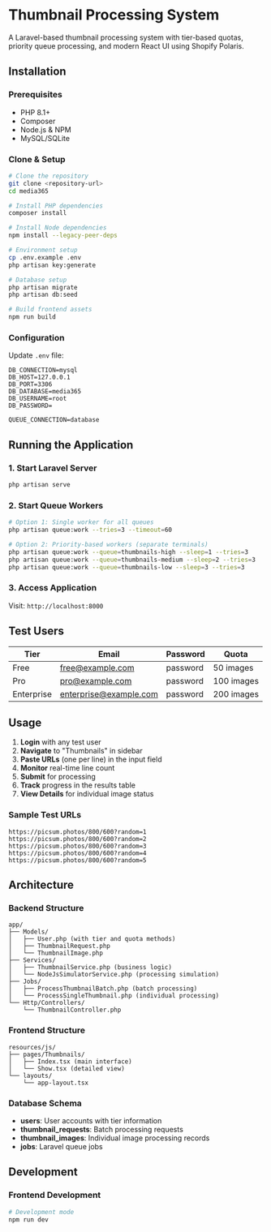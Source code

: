 # Thumbnail Processing System

A Laravel-based thumbnail processing system with tier-based quotas, priority queue processing, and modern React UI using Shopify Polaris.

## Installation

### Prerequisites
- PHP 8.1+
- Composer
- Node.js & NPM
- MySQL/SQLite

### Clone & Setup

```bash
# Clone the repository
git clone <repository-url>
cd media365

# Install PHP dependencies
composer install

# Install Node dependencies
npm install --legacy-peer-deps

# Environment setup
cp .env.example .env
php artisan key:generate

# Database setup
php artisan migrate
php artisan db:seed

# Build frontend assets
npm run build
```

### Configuration

Update `.env` file:
```env
DB_CONNECTION=mysql
DB_HOST=127.0.0.1
DB_PORT=3306
DB_DATABASE=media365
DB_USERNAME=root
DB_PASSWORD=

QUEUE_CONNECTION=database
```

## Running the Application

### 1. Start Laravel Server
```bash
php artisan serve
```

### 2. Start Queue Workers
```bash
# Option 1: Single worker for all queues
php artisan queue:work --tries=3 --timeout=60

# Option 2: Priority-based workers (separate terminals)
php artisan queue:work --queue=thumbnails-high --sleep=1 --tries=3
php artisan queue:work --queue=thumbnails-medium --sleep=2 --tries=3
php artisan queue:work --queue=thumbnails-low --sleep=3 --tries=3
```

### 3. Access Application
Visit: `http://localhost:8000`

## Test Users

| Tier | Email | Password | Quota |
|------|-------|----------|-------|
| Free | free@example.com | password | 50 images |
| Pro | pro@example.com | password | 100 images |
| Enterprise | enterprise@example.com | password | 200 images |

## Usage

1. **Login** with any test user
2. **Navigate** to "Thumbnails" in sidebar
3. **Paste URLs** (one per line) in the input field
4. **Monitor** real-time line count
5. **Submit** for processing
6. **Track** progress in the results table
7. **View Details** for individual image status

### Sample Test URLs
```
https://picsum.photos/800/600?random=1
https://picsum.photos/800/600?random=2
https://picsum.photos/800/600?random=3
https://picsum.photos/800/600?random=4
https://picsum.photos/800/600?random=5
```

## Architecture

### Backend Structure
```
app/
├── Models/
│   ├── User.php (with tier and quota methods)
│   ├── ThumbnailRequest.php
│   └── ThumbnailImage.php
├── Services/
│   ├── ThumbnailService.php (business logic)
│   └── NodeJsSimulatorService.php (processing simulation)
├── Jobs/
│   ├── ProcessThumbnailBatch.php (batch processing)
│   └── ProcessSingleThumbnail.php (individual processing)
└── Http/Controllers/
    └── ThumbnailController.php
```

### Frontend Structure
```
resources/js/
├── pages/Thumbnails/
│   ├── Index.tsx (main interface)
│   └── Show.tsx (detailed view)
└── layouts/
    └── app-layout.tsx
```

### Database Schema
- **users**: User accounts with tier information
- **thumbnail_requests**: Batch processing requests
- **thumbnail_images**: Individual image processing records
- **jobs**: Laravel queue jobs

## Development

### Frontend Development
```bash
# Development mode
npm run dev